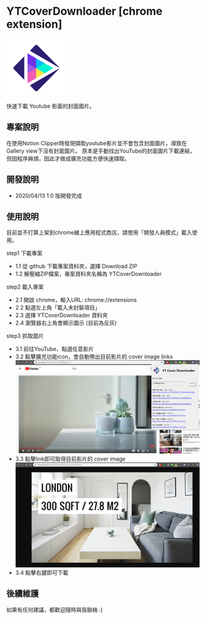 ﻿# YTCoverDownloader [chrome extension]
![logo](/logo.png)

快速下載 Youtube 影面的封面圖片。

## 專案說明
在使用Notion Clipper時發現擷取youtube影片並不會包含封面圖片，導致在Gallery view下沒有封面圖片。
原本是手動找出YouTube的封面圖片下載連結，但因程序麻煩，因此才做成擴充功能方便快速擷取。

## 開發說明
- 2020/04/13 1.0 版開發完成

## 使用說明
目前並不打算上架到chrome線上應用程式商店，請使用「開發人員模式」載入使用。

step1 下載專案
- 1.1 從 github 下載專案資料夾，選擇 Download ZIP
- 1.2 解壓縮ZIP檔案，專案資料夾名稱為 YTCoverDownloader

step2 載入專案
- 2.1 開啟 chrome，輸入URL: chrome://extensions
- 2.2 點選左上角「載入未封裝項目」
- 2.3 選擇 YTCoverDownloader 資料夾
- 2.4 瀏覽器右上角會顯示圖示 (目前為反灰)

step3 抓取圖片
- 3.1 前往YouTube，點選任意影片
- 3.2 點擊擴充功能icon，會自動帶出目前影片的 cover image links
![click icon](/images/readme1.png)
- 3.3 點擊link即可取得目前影片的 cover image
![show cover image](/images/readme2.png)
- 3.4 點擊右鍵即可下載

## 後續維護
如果有任何建議，都歡迎隨時與我聯絡 :)


